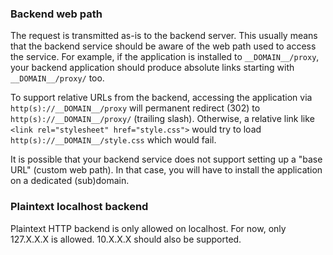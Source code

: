 ### Backend web path

The request is transmitted as-is to the backend server. This usually means that the backend service should be aware of the web path used to access the service. For example, if the application is installed to `__DOMAIN__/proxy`, your backend application should produce absolute links starting with `__DOMAIN__/proxy/` too.

To support relative URLs from the backend, accessing the application via `http(s)://__DOMAIN__/proxy` will permanent redirect (302) to `http(s)://__DOMAIN__/proxy/` (trailing slash). Otherwise, a relative link like `<link rel="stylesheet" href="style.css">` would try to load `http(s)://__DOMAIN__/style.css` which would fail.

It is possible that your backend service does not support setting up a "base URL" (custom web path). In that case, you will have to install the application on a dedicated (sub)domain.

### Plaintext localhost backend

Plaintext HTTP backend is only allowed on localhost. For now, only 127.X.X.X is allowed. 10.X.X.X should also be supported.
